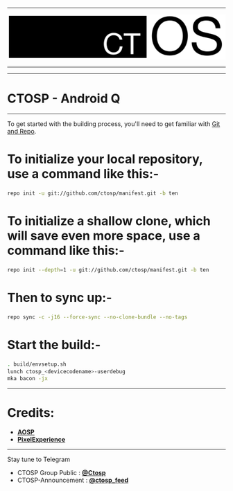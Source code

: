 ------------------------------------------
     
<p align="center">
 <img src="https://github.com/ctosp/manifest/blob/ten/logo.png" > 
</p>

------------------------------------------

------------------------------------------
# CTOSP - Android Q #
------------------------------------------

To get started with the building process, you'll need to get familiar with [Git and Repo](http://source.android.com/source/using-repo.html).


# To initialize your local repository, use a command like this:-

```bash
repo init -u git://github.com/ctosp/manifest.git -b ten
```

# To initialize a shallow clone, which will save even more space, use a command like this:-

```bash
repo init --depth=1 -u git://github.com/ctosp/manifest.git -b ten
```

# Then to sync up:- 

```bash
repo sync -c -j16 --force-sync --no-clone-bundle --no-tags
```

# Start the build:-

```bash
. build/envsetup.sh
lunch ctosp_<devicecodename>-userdebug
mka bacon -jx
 ```
---------------------------------------

Credits:
=======
 * [**AOSP**](https://android.googlesource.com)
 * [**PixelExperience**](https://github.com/PixelExperience)
 
----------------------------------------------

Stay tune to Telegram

* CTOSP Group Public : [**@Ctosp**](https://t.me/CTOSP)
* CTOSP-Announcement : [**@ctosp_feed**](https://t.me/ctosp_feed)
